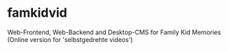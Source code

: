 # famkidvid
Web-Frontend, Web-Backend and Desktop-CMS for Family Kid Memories (Online version for 'selbstgedrehte videos')
